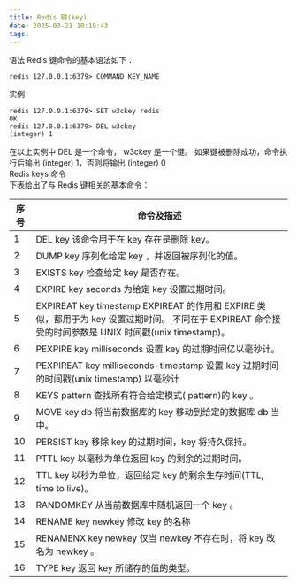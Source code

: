 ```yaml
---
title: Redis 键(key)
date: 2025-03-21 10:19:43
tags:
---
```


语法
Redis 键命令的基本语法如下：  
```text
redis 127.0.0.1:6379> COMMAND KEY_NAME
```

实例  
```text
redis 127.0.0.1:6379> SET w3ckey redis
OK
redis 127.0.0.1:6379> DEL w3ckey
(integer) 1
```
在以上实例中 DEL 是一个命令， w3ckey 是一个键。 如果键被删除成功，命令执行后输出 (integer) 1，否则将输出 (integer) 0  
Redis keys 命令  
下表给出了与 Redis 键相关的基本命令：

| 序号                                         | 命令及描述                                                                                                              |
|--------------------------------------------|--------------------------------------------------------------------------------------------------------------------|
| 1	                                         | DEL key 该命令用于在 key 存在是删除 key。                                                                                      |
| 2	                                         | DUMP key 序列化给定 key ，并返回被序列化的值。                                                                                     |
| 3	                                         | EXISTS key 检查给定 key 是否存在。                                                                                          |
| 4	                                         | EXPIRE key seconds 为给定 key 设置过期时间。                                                                                 |
| 5	                                         | EXPIREAT key timestamp EXPIREAT 的作用和 EXPIRE 类似，都用于为 key 设置过期时间。 不同在于 EXPIREAT 命令接受的时间参数是 UNIX 时间戳(unix timestamp)。 |
| 6	                                         | PEXPIRE key milliseconds 设置 key 的过期时间亿以毫秒计。                                                                        |
| 7	                                         | PEXPIREAT key milliseconds-timestamp 设置 key 过期时间的时间戳(unix timestamp) 以毫秒计                                          |
| 8	                                         | KEYS pattern 查找所有符合给定模式( pattern)的 key 。                                                                           |
| 9| 	MOVE key db 将当前数据库的 key 移动到给定的数据库 db 当中。                                                                          |
|10	| PERSIST key 移除 key 的过期时间，key 将持久保持。                                                                                |
|11	| PTTL key 以毫秒为单位返回 key 的剩余的过期时间。                                                                                    |
|12	| TTL key 以秒为单位，返回给定 key 的剩余生存时间(TTL, time to live)。                                                                 |
|13	| RANDOMKEY 从当前数据库中随机返回一个 key 。                                                                                      |
|14	| RENAME key newkey 修改 key 的名称                                                                                       |
|15	| RENAMENX key newkey 仅当 newkey 不存在时，将 key 改名为 newkey 。                                                              |
|16	| TYPE key 返回 key 所储存的值的类型。                                                                                          |

